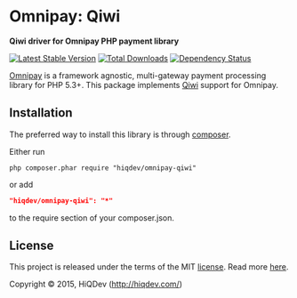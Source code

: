 Omnipay: Qiwi
=============

**Qiwi driver for Omnipay PHP payment library**

[![Latest Stable Version](https://poser.pugx.org/hiqdev/omnipay-qiwi/v/stable)](//packagist.org/packages/hiqdev/omnipay-qiwi)
[![Total Downloads](https://poser.pugx.org/hiqdev/omnipay-qiwi/downloads)](//packagist.org/packages/hiqdev/omnipay-qiwi)
[![Dependency Status](https://www.versioneye.com/php/hiqdev:omnipay-qiwi/dev-master/badge.svg)](https://www.versioneye.com/php/hiqdev:omnipay-qiwi/dev-master)

[Omnipay](https://github.com/omnipay/omnipay) is a framework agnostic, multi-gateway payment
processing library for PHP 5.3+.
This package implements [Qiwi](https://qiwi.ru/) support for Omnipay.

## Installation

The preferred way to install this library is through [composer](http://getcomposer.org/download/).

Either run

```
php composer.phar require "hiqdev/omnipay-qiwi"
```

or add

```json
"hiqdev/omnipay-qiwi": "*"
```

to the require section of your composer.json.

## License

This project is released under the terms of the MIT [license](https://github.com/hiqdev/omnipay-qiwi/blob/master/LICENSE).
Read more [here](http://choosealicense.com/licenses/mit).

Copyright © 2015, HiQDev (http://hiqdev.com/)
